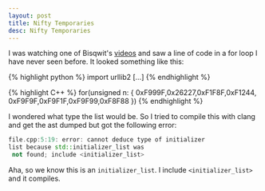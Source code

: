 ```yaml
---
layout: post 
title: Nifty Temporaries 
desc: Nifty Temporaries
---
```


I was watching one of Bisqwit's [videos](https://www.youtube.com/watch?v=rpLoS7B6T94) and saw a line of code in a for loop I have never seen before. It looked something like this:

{% highlight python %}
import urllib2
[...]
{% endhighlight %}

{% highlight C++ %}
for(unsigned n: { 0xF999F,0x26227,0xF1F8F,0xF1244,
                  0xF9F9F,0xF9F1F,0xF9F99,0xF8F88 })
{% endhighlight %}

I wondered what type the list would be. So I tried to compile this with clang and get the ast dumped but got the following error:

``` C++
file.cpp:5:19: error: cannot deduce type of initializer 
list because std::initializer_list was
 not found; include <initializer_list>
```

Aha, so we know this is an ```initializer_list```. I include ```<initializer_list>``` and it compiles.

